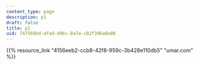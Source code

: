 ```yaml
---
content_type: page
description: p1
draft: false
title: p1
uid: 747569bd-dfad-49bc-8a7a-c02f396a0a80
---
```

{{% resource_link "4156eeb2-ccb8-42f8-959c-3b428e110db5" "umar.com" %}}